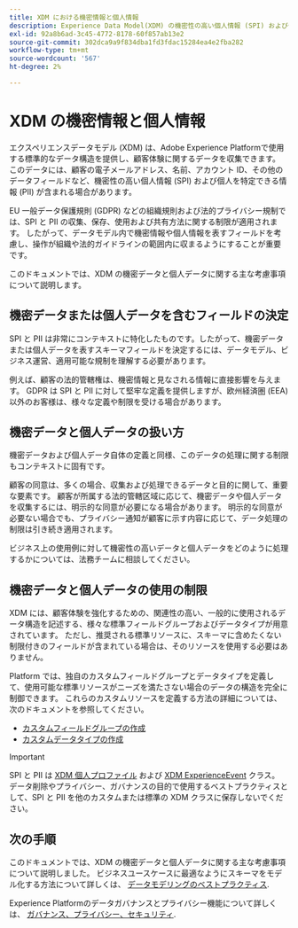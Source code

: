 ```yaml
---
title: XDM における機密情報と個人情報
description: Experience Data Model(XDM) の機密性の高い個人情報 (SPI) および個人情報 (PII) に関する主な考慮事項について説明します。
exl-id: 92a8b6ad-3c45-4772-8178-60f857ab13e2
source-git-commit: 302dca9a9f834dba1fd3fdac15284ea4e2fba282
workflow-type: tm+mt
source-wordcount: '567'
ht-degree: 2%

---
```


# XDM の機密情報と個人情報

エクスペリエンスデータモデル (XDM) は、Adobe Experience Platformで使用する標準的なデータ構造を提供し、顧客体験に関するデータを収集できます。 このデータには、顧客の電子メールアドレス、名前、アカウント ID、その他のデータフィールドなど、機密性の高い個人情報 (SPI) および個人を特定できる情報 (PII) が含まれる場合があります。

EU 一般データ保護規則 (GDPR) などの組織規則および法的プライバシー規制では、SPI と PII の収集、保存、使用および共有方法に関する制限が適用されます。 したがって、データモデル内で機密情報や個人情報を表すフィールドを考慮し、操作が組織や法的ガイドラインの範囲内に収まるようにすることが重要です。

このドキュメントでは、XDM の機密データと個人データに関する主な考慮事項について説明します。

## 機密データまたは個人データを含むフィールドの決定

SPI と PII は非常にコンテキストに特化したものです。したがって、機密データまたは個人データを表すスキーマフィールドを決定するには、データモデル、ビジネス運営、適用可能な規制を理解する必要があります。

例えば、顧客の法的管轄権は、機密情報と見なされる情報に直接影響を与えます。 GDPR は SPI と PII に対して堅牢な定義を提供しますが、欧州経済圏 (EEA) 以外のお客様は、様々な定義や制限を受ける場合があります。

## 機密データと個人データの扱い方

機密データおよび個人データ自体の定義と同様、このデータの処理に関する制限もコンテキストに固有です。

顧客の同意は、多くの場合、収集および処理できるデータと目的に関して、重要な要素です。 顧客が所属する法的管轄区域に応じて、機密データや個人データを収集するには、明示的な同意が必要になる場合があります。 明示的な同意が必要ない場合でも、プライバシー通知が顧客に示す内容に応じて、データ処理の制限は引き続き適用されます。

ビジネス上の使用例に対して機密性の高いデータと個人データをどのように処理するかについては、法務チームに相談してください。

## 機密データと個人データの使用の制限

XDM には、顧客体験を強化するための、関連性の高い、一般的に使用されるデータ構造を記述する、様々な標準フィールドグループおよびデータタイプが用意されています。 ただし、推奨される標準リソースに、スキーマに含めたくない制限付きのフィールドが含まれている場合は、そのリソースを使用する必要はありません。

Platform では、独自のカスタムフィールドグループとデータタイプを定義して、使用可能な標準リソースがニーズを満たさない場合のデータの構造を完全に制御できます。 これらのカスタムリソースを定義する方法の詳細については、次のドキュメントを参照してください。

* [カスタムフィールドグループの作成](../ui/resources/field-groups.md#create)
* [カスタムデータタイプの作成](../ui/resources/data-types.md#create)

<!-- (To include once features are available)
* Marking fields as sensitive
* Remove fields from standard field groups pre-ingestion
* Deprecate fields post-ingestion
-->

>[!IMPORTANT]
>
>SPI と PII は [XDM 個人プロファイル](../classes/individual-profile.md) および [XDM ExperienceEvent](../classes/experienceevent.md) クラス。 データ削除やプライバシー、ガバナンスの目的で使用するベストプラクティスとして、SPI と PII を他のカスタムまたは標準の XDM クラスに保存しないでください。

## 次の手順

このドキュメントでは、XDM の機密データと個人データに関する主な考慮事項について説明しました。 ビジネスユースケースに最適なようにスキーマをモデル化する方法について詳しくは、 [データモデリングのベストプラクティス](./best-practices.md).

Experience Platformのデータガバナンスとプライバシー機能について詳しくは、 [ガバナンス、プライバシー、セキュリティ](../../landing/governance-privacy-security/overview.md).
